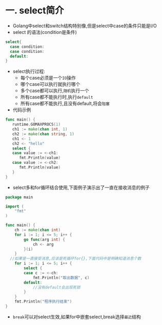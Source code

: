 # 一. select简介

* Golang中select和switch结构特别像,但是select中case的条件只能是I/O
* select 的语法(condition是条件)

```go
select{
  case condition:
  case condition:
  default:
}
```

* select执行过程:
  * 每个case必须是一个`IO`操作
  * 哪个case可以执行就执行哪个
  * 多个case都可以执行,`随机`执行一个
  * 所有case都不能执行时,执行`default`
  * 所有case都不能执行,且没有default,将会`阻塞`
* 代码示例

```go
func main() {
   runtime.GOMAXPROCS(1)
   ch1 := make(chan int, 1)
   ch2 := make(chan string, 1)
   ch1 <- 1
   ch2 <- "hello"
   select {
   case value := <-ch1:
      fmt.Println(value)
   case value := <-ch2:
      fmt.Println(value)
   }
}
```

* select多和for循环结合使用,下面例子演示出了一直在接收消息的例子

```go
package main

import (
	"fmt"
)

func main() {
	ch := make(chan int)
	for i := 1; i <= 5; i++ {
		go func(arg int) {
			ch <- arg
		}(i)
	}
  //如果是一直接受消息,应该是死循环for{},下面代码中是明确知道消息个数
	for i := 1; i <= 5; i++ {
		select {
		case c := <-ch:
			fmt.Println("取出数据", c)
		default:
			//没有default会出现死锁
		}
	}
	fmt.Println("程序执行结束")
}

```

* `break`可以对select生效,如果for中嵌套select,break选择`最近`结构
